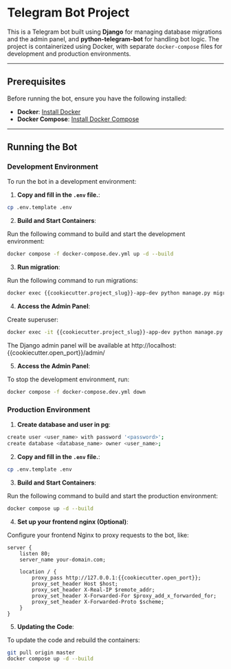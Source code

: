 # Telegram Bot Project

This is a Telegram bot built using **Django** for managing database migrations and the admin panel, and **python-telegram-bot** for handling bot logic. The project is containerized using Docker, with separate `docker-compose` files for development and production environments.

---

## Prerequisites

Before running the bot, ensure you have the following installed:

- **Docker**: [Install Docker](https://docs.docker.com/get-docker/)
- **Docker Compose**: [Install Docker Compose](https://docs.docker.com/compose/install/)

---

## Running the Bot

### Development Environment

To run the bot in a development environment:

1. **Copy and fill in the `.env` file.**:
```bash
cp .env.template .env
```

2. **Build and Start Containers**:

Run the following command to build and start the development environment:
```bash
docker compose -f docker-compose.dev.yml up -d --build
```

3. **Run migration**:

Run the following command to run migrations:
```bash
docker exec {{cookiecutter.project_slug}}-app-dev python manage.py migrate
```

4. **Access the Admin Panel**:

Create superuser:
```bash
docker exec -it {{cookiecutter.project_slug}}-app-dev python manage.py createsuperuser
```
The Django admin panel will be available at http://localhost:{{cookiecutter.open_port}}/admin/

5. **Access the Admin Panel**:

To stop the development environment, run:
```bash
docker compose -f docker-compose.dev.yml down
```

### Production Environment
1. **Create database and user in pg**:
```bash
create user <user_name> with password '<password>';
create database <database_name> owner <user_name>;
```

2. **Copy and fill in the `.env` file.**:
```bash
cp .env.template .env
```

3. **Build and Start Containers**:

Run the following command to build and start the production environment:
```bash
docker compose up -d --build
```

4. **Set up your frontend nginx (Optional)**:

Configure your frontend Nginx to proxy requests to the bot, like:
```nginx configuration
server {
    listen 80;
    server_name your-domain.com;

    location / {
        proxy_pass http://127.0.0.1:{{cookiecutter.open_port}};
        proxy_set_header Host $host;
        proxy_set_header X-Real-IP $remote_addr;
        proxy_set_header X-Forwarded-For $proxy_add_x_forwarded_for;
        proxy_set_header X-Forwarded-Proto $scheme;
    }
}
```

5. **Updating the Code**:

To update the code and rebuild the containers:
```bash
git pull origin master
docker compose up -d --build
```